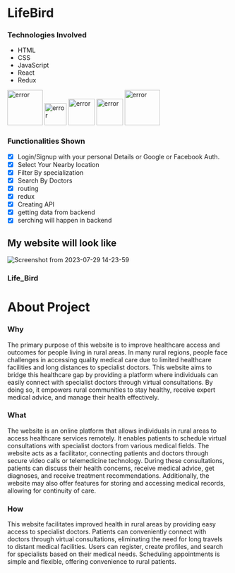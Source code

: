 <h1>LifeBird</h1>

### Technologies Involved

- HTML
- CSS
- JavaScript
- React
- Redux

<div>
  <img style="width:80px"src="https://cdn3d.iconscout.com/3d/free/thumb/free-html-5728485-4781249.png?f=webp" alt="error"/>
  <img style="width:50px"src="https://upload.wikimedia.org/wikipedia/commons/thumb/d/d5/CSS3_logo_and_wordmark.svg/1200px-CSS3_logo_and_wordmark.svg.png" alt="error"/>
  <img style="width:60px"src="https://www.freepnglogos.com/uploads/javascript-png/png-javascript-badge-picture-8.png" alt="error"/>
  <img style="width:60px"src="https://ionicframework.com/docs/icons/logo-react-icon.png" alt="error"/>
  <img style="width:80px"src="https://logodix.com/logo/1614302.png" alt="error"/>
</div>

### Functionalities Shown
- [x] Login/Signup with your personal Details or Google or Facebook Auth.
- [x] Select Your Nearby location
- [x] Filter By specialization
- [x] Search By Doctors
- [x] routing
- [x] redux
- [x] Creating API
- [x] getting data from backend
- [x] serching will happen in backend

<h2>My website will look like</h2>

![Screenshot from 2023-07-29 14-23-59](https://github.com/shireesha93470/LifeBird/assets/112804232/a2ff4688-5dd5-4e81-8478-1369b4b8c6be)

### Life_Bird
<h1>About Project</h1>
<h3>Why</h3>
<p> The primary purpose of this website is to improve healthcare access and outcomes for people living in rural areas. In many rural regions, people face challenges in accessing quality medical care due to limited healthcare facilities and long distances to specialist doctors. This website aims to bridge this healthcare gap by providing a platform where individuals can easily connect with specialist doctors through virtual consultations. By doing so, it empowers rural communities to stay healthy, receive expert medical advice, and manage their health effectively.
</p>
<h3>What</h3>
<p>The website is an online platform that allows individuals in rural areas to access healthcare services remotely. It enables patients to schedule virtual consultations with specialist doctors from various medical fields. The website acts as a facilitator, connecting patients and doctors through secure video calls or telemedicine technology. During these consultations, patients can discuss their health concerns, receive medical advice, get diagnoses, and receive treatment recommendations. Additionally, the website may also offer features for storing and accessing medical records, allowing for continuity of care.</p>
<h3>How</h3>
<p>This website facilitates improved health in rural areas by providing easy access to specialist doctors. Patients can conveniently connect with doctors through virtual consultations, eliminating the need for long travels to distant medical facilities. Users can register, create profiles, and search for specialists based on their medical needs. Scheduling appointments is simple and flexible, offering convenience to rural patients.</p>



